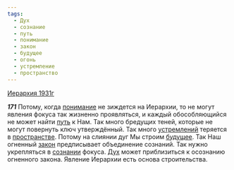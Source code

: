 ```yaml
---
tags:
  - Дух
  - сознание
  - путь
  - понимание
  - закон
  - будущее
  - огонь
  - устремление
  - пространство
---
```


[Иерархия 1931г](/agni/1931)

___171___
Потому, когда [понимание](/tag/#понимание) не зиждется на Иерархии, то не могут явления фокуса так жизненно проявляться, и каждый обособляющийся не может найти [путь](/tag/#путь) к Нам. Так много бредущих теней, которые не могут повернуть ключ утверждённый. Так много [устремлений](/tag/#устремление) теряется в [пространстве](/tag/#пространство). Потому на слиянии дуг Мы строим [будущее](/tag/#будущее). Так Наш огненный [закон](/tag/#закон) предписывает объединение сознаний. Так нужно укрепляться в [сознании](/tag/#сознание) фокуса. [Дух](/tag/#Дух) может приблизиться к осознанию огненного закона. Явление Иерархии есть основа строительства.   


